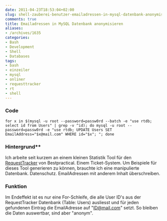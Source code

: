 ```yaml
---
date: 2011-04-23T18:53:04+02:00
slug: shell-zauberei-benutzer-emailadressen-in-mysql-datenbank-anonymisieren
comments: true
title: Emailadressen in MySQL Datenbank anonymisieren
aliases:
- /archives/1635
categories:
- Bash
- Development
- Shell
- Databases
tags:
- bash
- einzeiler
- mysql
- onliner
- requesttracker
- rt
- shell
---
```


### Code

```
for x in $(mysql -u root --password=passw0rd --batch -e "use rtdb; select id from Users" | grep -v ^id); do mysql -u root --password=passw0rd -e "use rtdb; UPDATE Users SET EmailAddress="$x@mail.com" WHERE id="$x"; "; done
```

### Hintergrund**

Ich arbeite seit kurzem an einem kleinen Statistik Tool für den
[RequestTracker](http://bestpractical.com/rt/) von Bestpractical. Einem
Ticket-System. Um Beispiele für dieses Tool generieren zu können, brauchte
ich eine manipulierte Datenbank. Datenschutz. EmailAdressen mit anderem
Inhalt überschreiben.

### Funktion

Im Endeffekt ist es nur eine For-Schleife, die alle User ID's aus der
RequestTracker Datenbank (Table: Users) ausliesst und für jeden gefundenen
Eintrag die EmailAdresse auf "ID@mail.com" setzt. So bleiben die Daten
auswertbar, sind aber "anonym".

